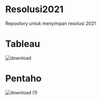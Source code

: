 # Resolusi2021
Repository untuk menyimpan resolusi 2021

# Tableau
![download](https://user-images.githubusercontent.com/8768315/104553937-109c4480-566e-11eb-8dcc-5dc54688d23f.png)

# Pentaho
![download (1)](https://user-images.githubusercontent.com/8768315/104554413-bb146780-566e-11eb-8271-401217e7042c.png)
